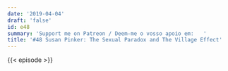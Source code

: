 ```yaml
---
date: '2019-04-04'
draft: 'false'
id: e48
summary: 'Support me on Patreon / Deem-me o vosso apoio em:   '
title: '#48 Susan Pinker: The Sexual Paradox and The Village Effect'
---
```

{{< episode >}}
